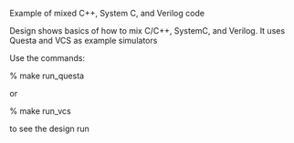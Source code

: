 Example of mixed C++, System C, and Verilog code

Design shows basics of how to mix C/C++, SystemC, and Verilog.  It uses Questa and VCS as example simulators

Use the commands:

  % make run_questa

or 

  % make run_vcs 

to see the design run
